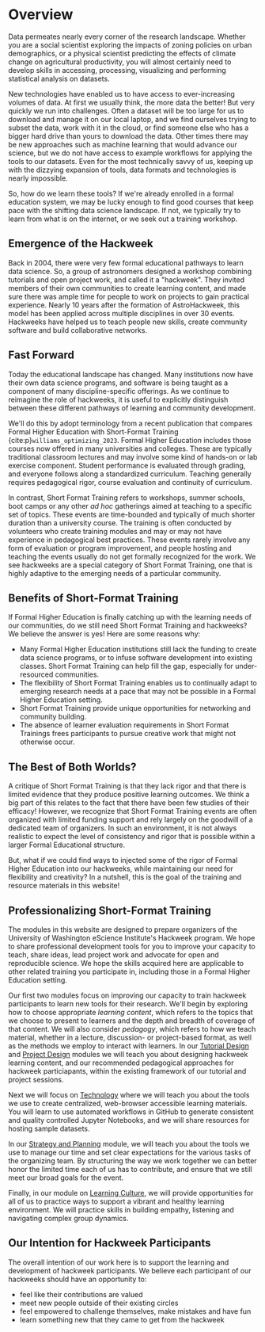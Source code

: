 # Overview

Data permeates nearly every corner of the research landscape. Whether you are a social scientist exploring the impacts of zoning policies on urban demographics, or a physical scientist predicting the effects of climate change on agricultural productivity, you will almost certainly need to develop skills in accessing, processing, visualizing and performing statistical analysis on datasets. 

New technologies have enabled us to have access to ever-increasing volumes of data. At first we usually think, the more data the better! But very quickly we run into challenges. Often a dataset will be too large for us to download and manage it on our local laptop, and we find ourselves trying to subset the data, work with it in the cloud, or find someone else who has a bigger hard drive than yours to download the data. Other times there may be new approaches such as machine learning that would advance our science, but we do not have access to example workflows for applying the tools to our datasets. Even for the most technically savvy of us, keeping up with the dizzying expansion of tools, data formats and technologies is nearly impossible. 

So, how do we learn these tools? If we're already enrolled in a formal education system, we may be lucky enough to find good courses that keep pace with the shifting data science landscape. If not, we typically try to learn from what is on the internet, or we seek out a training workshop. 

## Emergence of the Hackweek

Back in 2004, there were very few formal educational pathways to learn data science. So, a group of astronomers designed a workshop combining tutorials and open project work, and called it a "hackweek". They invited members of their own communities to create learning content, and made sure there was ample time for people to work on projects to gain practical experience. Nearly 10 years after the formation of AstroHackweek, this model has been applied across multiple disciplines in over 30 events. Hackweeks have helped us to teach people new skills, create community software and build collaborative networks.

## Fast Forward 

Today the educational landscape has changed. Many institutions now have their own data science programs, and software is being taught as a component of many discipline-specific offerings. As we continue to reimagine the role of hackweeks, it is useful to explicitly distinguish between these different pathways of learning and community development.

We'll do this by adopt terminology from a recent publication that compares Formal Higher Education with Short-Format Training {cite:p}`williams_optimizing_2023`. Formal Higher Education includes those courses now offered in many universities and colleges. These are typically traditional classroom lectures and may involve some kind of hands-on or lab exercise component. Student performance is evaluated through grading, and everyone follows along a standardized curriculum. Teaching generally requires pedagogical rigor, course evaluation and continuity of curriculum. 

In contrast, Short Format Training refers to workshops, summer schools, boot camps or any other *ad hoc* gatherings aimed at teaching to a specific set of topics. These events are time-bounded and typically of much shorter duration than a university course. The training is often conducted by volunteers who create training modules and may or may not have experience in pedagogical best practices. These events rarely involve any form of evaluation or program improvement, and people hosting and teaching the events usually do not get formally recognized for the work.  We see hackweeks are a special category of Short Format Training, one that is highly adaptive to the emerging needs of a particular community. 

## Benefits of Short-Format Training

If Formal Higher Education is finally catching up with the learning needs of our communities, do we still need Short Format Training and hackweeks? We believe the answer is yes! Here are some reasons why:

* Many Formal Higher Education institutions still lack the funding to create data science programs, or to infuse software development into existing classes. Short Format Training can help fill the gap, especially for under-resourced communities.
* The flexibility of Short Format Training enables us to continually adapt to emerging research needs at a pace that may not be possible in a Formal Higher Education setting. 
* Short Format Training provide unique opportunities for networking and community building.
* The absence of learner evaluation requirements in Short Format Trainings frees participants to pursue creative work that might not otherwise occur.

## The Best of Both Worlds?

A critique of Short Format Training is that they lack rigor and that there is limited evidence that they produce positive learning outcomes. We think a big part of this relates to the fact that there have been few studies of their efficacy! However, we recognize that Short Format Training events are often organized with limited funding support and rely largely on the goodwill of a dedicated team of organizers. In such an environment, it is not always realistic to expect the level of consistency and rigor that is possible within a larger Formal Educational structure. 

But, what if we could find ways to injected some of the rigor of Formal Higher Education into our hackweeks, while maintaining our need for flexibility and creativity? In a nutshell, this is the goal of the training and resource materials in this website! 

## Professionalizing Short-Format Training

The modules in this website are designed to prepare organizers of the University of Washington eScience Institute's Hackweek program. We hope to share professional development tools for you to improve your capacity to teach, share ideas, lead project work and advocate for open and reproducible science. We hope the skills acquired here are applicable to other related training you participate in, including those in a Formal Higher Education setting. 

Our first two modules focus on improving our capacity to train hackweek participants to learn new tools for their research. We'll begin by exploring how to choose appropriate *learning content*, which refers to the topics that we choose to present to learners and the depth and breadth of coverage of that content. We will also consider *pedagogy*, which refers to how we teach material, whether in a lecture, discussion- or project-based format, as well as the methods we employ to interact with learners. In our [Tutorial Design](tutorials/index.md) and [Project Design](projects/index.md) modules we will teach you about designing hackweek learning content, and our recommended pedagogical approaches for hackweek particiapants, within the existing framework of our tutorial and project sessions.  

Next we will focus on [Technology](technology/index.md) where we will teach you about the tools we use to create centralized, web-browser accessible learning materials. You will learn to use automated workflows in GitHub to generate consistent and quality controlled Jupyter Notebooks, and we will share resources for hosting sample datasets.

In our [Strategy and Planning](strategy/index.md) module, we will teach you about the tools we use to manage our time and set clear expectations for the various tasks of the organizing team. By structuring the way we work together we can better honor the limited time each of us has to contribute, and ensure that we still meet our broad goals for the event.

Finally, in our module on [Learning Culture](culture/index.md), we will provide opportunities for all of us to practice ways to support a vibrant and healthy learning environment. We will practice skills in building empathy, listening and navigating complex group dynamics. 

## Our Intention for Hackweek Participants

The overall intention of our work here is to support the learning and development of hackweek participants. We believe each participant of our hackweeks should have an opportunity to:

* feel like their contributions are valued
* meet new people outside of their existing circles
* feel empowered to challenge themselves, make mistakes and have fun
* learn something new that they came to get from the hackweek

